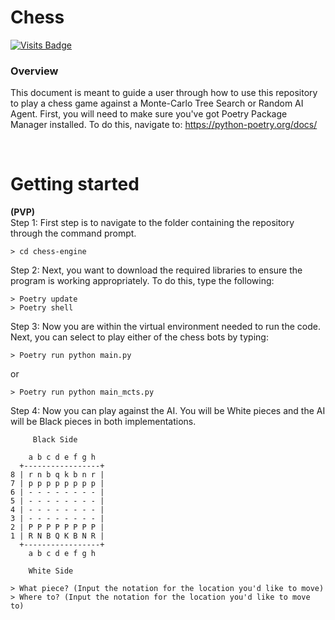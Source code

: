 # Chess
[![Visits Badge](https://badges.pufler.dev/visits/alexander-darwiche/chess-engine)](#)


### Overview
This document is meant to guide a user through how to use this repository to play a chess game
against a Monte-Carlo Tree Search or Random AI Agent. First, you will need to make sure you've got
Poetry Package Manager installed. To do this, navigate to: https://python-poetry.org/docs/

<br>

# Getting started
**(PVP)** <br>
Step 1: First step is to navigate to the folder containing the repository through the command prompt.

```
> cd chess-engine
```
Step 2: Next, you want to download the required libraries to ensure the program is working appropriately.
To do this, type the following:

```
> Poetry update
> Poetry shell
```

Step 3: Now you are within the virtual environment needed to run the code. Next, you can select to play either of the chess bots by typing:


```
> Poetry run python main.py
```

or 

```
> Poetry run python main_mcts.py
```

Step 4: Now you can play against the AI. You will be White pieces and the AI will be Black pieces in both implementations.

```
     Black Side

    a b c d e f g h
  +-----------------+
8 | r n b q k b n r |
7 | p p p p p p p p |
6 | - - - - - - - - |
5 | - - - - - - - - |
4 | - - - - - - - - |
3 | - - - - - - - - |
2 | P P P P P P P P |
1 | R N B Q K B N R |
  +-----------------+
    a b c d e f g h

    White Side

> What piece? (Input the notation for the location you'd like to move)
> Where to? (Input the notation for the location you'd like to move to)


```